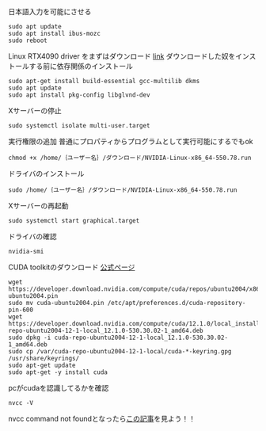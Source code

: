 日本語入力を可能にさせる
```
sudo apt update
sudo apt install ibus-mozc
sudo reboot
```

Linux RTX4090 driver をまずはダウンロード
[link](https://www.nvidia.co.jp/download/driverResults.aspx/224356/jp)
ダウンロードした奴をインストールする前に依存関係のインストール
```
sudo apt-get install build-essential gcc-multilib dkms
sudo apt update
sudo apt install pkg-config libglvnd-dev

```
Xサーバーの停止
```
sudo systemctl isolate multi-user.target
```
実行権限の追加
普通にプロパティからプログラムとして実行可能にするでもok
```
chmod +x /home/｛ユーザー名｝/ダウンロード/NVIDIA-Linux-x86_64-550.78.run
```
ドライバのインストール
```
sudo /home/｛ユーザー名｝/ダウンロード/NVIDIA-Linux-x86_64-550.78.run
```
Xサーバーの再起動
```
sudo systemctl start graphical.target
```
ドライバの確認
```
nvidia-smi
```

CUDA toolkitのダウンロード
[公式ページ](https://developer.nvidia.com/cuda-12-1-0-download-archive?target_os=Linux&target_arch=x86_64&Distribution=Ubuntu&target_version=20.04&target_type=deb_local)
```
wget https://developer.download.nvidia.com/compute/cuda/repos/ubuntu2004/x86_64/cuda-ubuntu2004.pin
sudo mv cuda-ubuntu2004.pin /etc/apt/preferences.d/cuda-repository-pin-600
wget https://developer.download.nvidia.com/compute/cuda/12.1.0/local_installers/cuda-repo-ubuntu2004-12-1-local_12.1.0-530.30.02-1_amd64.deb
sudo dpkg -i cuda-repo-ubuntu2004-12-1-local_12.1.0-530.30.02-1_amd64.deb
sudo cp /var/cuda-repo-ubuntu2004-12-1-local/cuda-*-keyring.gpg /usr/share/keyrings/
sudo apt-get update
sudo apt-get -y install cuda
```
pcがcudaを認識してるかを確認
```
nvcc -V
```
nvcc command not foundとなったら[この記事](https://zenn.dev/tellterubouzu/articles/75a515af5cca45)を見よう！！
